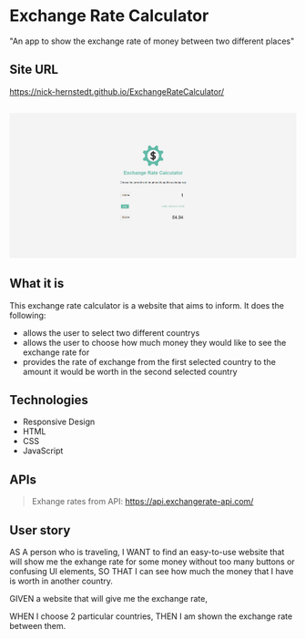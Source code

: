 # Exchange Rate Calculator
"An app to show the exchange rate of money between two different places"

## Site URL
https://nick-hernstedt.github.io/ExchangeRateCalculator/

##
![Picture of site](./assets/images/exchange.png)

## What it is
This exchange rate calculator is a website that aims to inform. It does the following:
- allows the user to select two different countrys
- allows the user to choose how much money they would like to see the exchange rate for
- provides the rate of exchange from the first selected country to the amount it would be worth in the second selected country



## Technologies
- Responsive Design
- HTML
- CSS 
- JavaScript


## APIs
> Exhange rates from API: https://api.exchangerate-api.com/

## User story
AS A person who is traveling,
I WANT to find an easy-to-use website that will show me the exhange rate for some money without too many buttons or confusing UI elements,
SO THAT I can see how much the money that I have is worth in another country.


GIVEN a website that will give me the exchange rate,

WHEN I choose 2 particular countries,
THEN I am shown the exchange rate between them.

